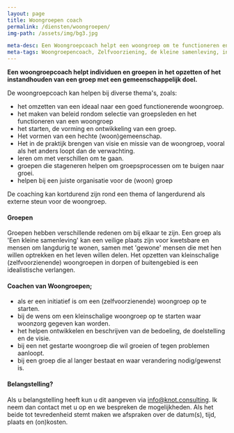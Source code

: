 ```yaml
---
layout: page
title: Woongroepen coach
permalink: /diensten/woongroepen/
img-path: /assets/img/bg3.jpg

meta-desc: Een Woongroepcoach helpt een woongroep om te functioneren en het leven met elkaar te leren leven in de dynamiek van een (woon)groep.
meta-tags: Woongroepencoach, Zelfvoorziening, de kleine samenleving, informatieoverdracht, ontwikkelfase, persoonlijke groei, emotionele problemen, enthousiasmeren, geestelijke groei, barrières overwinnen, sociaal maatschappelijk, mannengroepen, kampvuuravonden, conferenties, christelijk, samensturing, kampvuurgroep, lotgenotengroep, organisch leiderschap.
---
```


**Een woongroepcoach helpt individuen en groepen in het opzetten of het instandhouden van een groep met een gemeenschappelijk doel.**  

De woongroepcoach kan helpen bij diverse thema's, zoals:

- het omzetten van een ideaal naar een goed functionerende woongroep.
- het maken van beleid rondom selectie van groepsleden en het functioneren van een woongroep
- het starten, de vorming en ontwikkeling van een groep.
- Het vormen van een hechte (woon)gemeenschap.
- Het in de praktijk brengen van visie en missie van de woongroep, vooral als het anders loopt dan de verwachting.
- leren om met verschillen om te gaan.
- groepen die stageneren helpen om groepsprocessen om te buigen naar groei.
- helpen bij een juiste organisatie voor de (woon) groep

De coaching kan kortdurend zijn rond een thema of langerdurend als externe steun voor de woongroep.

#### Groepen
Groepen hebben verschillende redenen om bij elkaar te zijn. 
Een groep als 'Een kleine samenleving' kan een veilige plaats zijn voor kwetsbare en mensen om langdurig te wonen, samen met 'gewone' mensen die met hen willen optrekken en het leven willen delen. 
Het opzetten van kleinschalige (zelfvoorzienende) woongroepen in dorpen of buitengebied is een idealistische verlangen.

#### Coachen van Woongroepen;

- als er een initiatief is om een (zelfvoorzienende) woongroep op te starten.
- bij de wens om een kleinschalige woongroep op te starten waar woonzorg gegeven kan worden.
- het helpen ontwikkelen en beschrijven van de bedoeling, de doelstelling en de visie.
- bij een net gestarte woongroep die wil groeien of tegen problemen aanloopt.
- bij een groep die al langer bestaat en waar verandering nodig/gewenst is.


#### Belangstelling?
Als u belangstelling heeft kun u dit aangeven via info@knot.consulting.
Ik neem dan contact met u op en we bespreken de mogelijkheden. Als het beide tot tevredenheid stemt maken we afspraken over de  datum(s), tijd, plaats en (on)kosten.
